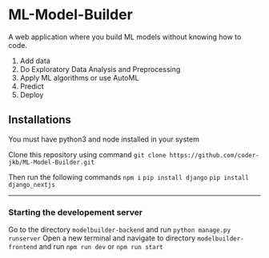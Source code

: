 # ML-Model-Builder
A web application where you build ML models without knowing how to code.

1. Add data
2. Do Exploratory Data Analysis and Preprocessing
3. Apply ML algorithms or use AutoML
4. Predict
5. Deploy


## Installations
You must have python3 and node installed in your system

Clone this repository using command `git clone https://github.com/coder-jkb/ML-Model-Builder.git`

Then run the following commands
`npm i`
`pip install django`
`pip install django_nextjs`

---

### Starting the developement server
Go to the directory `modelbuilder-backend` and run `python manage.py runserver`
Open a new terminal and navigate to directory `modelbuilder-frontend` and run `npm run dev` or `npm run start`
